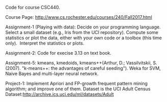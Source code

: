 Code for course CSC440.

Course Page: http://www.cs.rochester.edu/courses/240/Fall2017.html


Assignment-1 (Playing with data):
Decide on your programming language.
Select a small dataset (e.g., Iris from the UCI repository).
Compute some statistics or plot the data, either with your own code or a toolbox (this time only). 
Interpret the statistics or plots.

Assignment-2:
Code for execise 3.13 on text book.

Assignment-5:
kmeans, kmedoids, kmeans++(Arthur, D.; Vassilvitskii, S. (2007). "k-means++: the advantages of careful seeding"). Weka for SVM, Naive Bayes and multi-layer neural network.

Project-1:
Implement Apriori and FP-growth frequent pattern mining algorithm; and improve one of them. Dataset is the UCI Adult Census Dataset:http://archive.ics.uci.edu/ml/datasets/Adult

